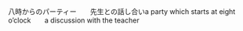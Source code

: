 <tr><td>八時からのパーティー  先生との話し合い<td><tr><tr><td>a party which starts at eight o’clock&emsp;&emsp;a discussion with the teacher<td><tr></table>

